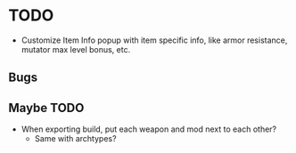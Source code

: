 # TODO

- Customize Item Info popup with item specific info, like armor resistance, mutator max level bonus, etc.

## Bugs

## Maybe TODO

- When exporting build, put each weapon and mod next to each other?
  - Same with archtypes?
